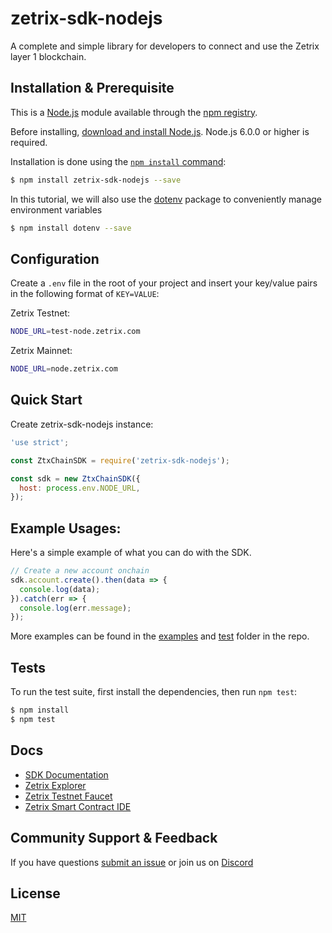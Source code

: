 zetrix-sdk-nodejs
=======
A complete and simple library for developers to connect and use the Zetrix layer 1 blockchain.


## Installation & Prerequisite

This is a [Node.js](https://nodejs.org/en/) module available through the
[npm registry](https://www.npmjs.com/).

Before installing, [download and install Node.js](https://nodejs.org/en/download/).
Node.js 6.0.0 or higher is required.

Installation is done using the
[`npm install` command](https://docs.npmjs.com/getting-started/installing-npm-packages-locally):

```bash
$ npm install zetrix-sdk-nodejs --save
```

In this tutorial, we will also use the [dotenv](https://www.npmjs.com/package/dotenv) package to conveniently manage environment variables
```bash
$ npm install dotenv --save
```

## Configuration
Create a `.env` file in the root of your project and insert your key/value pairs in the following format of `KEY=VALUE`:

Zetrix Testnet:
```sh
NODE_URL=test-node.zetrix.com
```

Zetrix Mainnet:
```sh
NODE_URL=node.zetrix.com
```

## Quick Start

Create zetrix-sdk-nodejs instance:

```js
'use strict';

const ZtxChainSDK = require('zetrix-sdk-nodejs');

const sdk = new ZtxChainSDK({
  host: process.env.NODE_URL,
});
```

## Example Usages:
Here's a simple example of what you can do with the SDK.
```js
// Create a new account onchain
sdk.account.create().then(data => {
  console.log(data);
}).catch(err => {
  console.log(err.message);
});
```
More examples can be found in the [examples](https://github.com/Zetrix-Chain/zetrix-sdk-nodejs/tree/main/example) and [test](https://github.com/Zetrix-Chain/zetrix-sdk-nodejs/tree/main/test) folder in the repo.


## Tests

  To run the test suite, first install the dependencies, then run `npm test`:

```bash
$ npm install
$ npm test
```

## Docs

  * [SDK Documentation](https://docs.zetrix.com/en/sdk/node.js)
  * [Zetrix Explorer](https://explorer.zetrix.com)
  * [Zetrix Testnet Faucet](https://faucet.zetrix.com)
  * [Zetrix Smart Contract IDE](https://ide.zetrix.com/)

## Community Support & Feedback
If you have questions [submit an issue](https://github.com/Zetrix-Chain/zetrix-sdk-nodejs/issues/new/choose) or join us on [Discord](https://discord.gg/)

## License

  [MIT](LICENSE)
